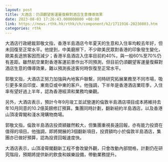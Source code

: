 ```yaml
---
layout: post
title: 大酒店：仍須觀望客運量復蘇對酒店生意傳導效果
date: 2023-08-03 17:26:43.000000000 +08:00
link: https://news.rthk.hk/rthk/ch/component/k2/1711916-20230803.htm
categories: rthk
---
```


大酒店行政總裁郭敬文指，香港半島酒店今年夏天的生意和入住率均較去年好，但未回復至正常水平。他提到，中美磨擦下，不少歐美民眾對香港的印象發生變化，歐美長途旅客因而減少；香港半島酒店入住率目前約40%，與一般60%至70%仍有差距。雖然航空業對香港客運前景作出不同預測，但目前仍須觀望客運量復蘇對酒店生意的傳導效果，難以預測長途客何時恢復至正常水平。

郭敬文指，大酒店正努力加強與內地客戶聯繫，同時研究拓展業務至不同市場，吸引更多來自印度、東南亞或中東的客戶。他強調，下半年是香港酒店業旺季，入住率有望好過上半年，認為香港經濟和業務均樂觀。

另外，大酒店表示，預計今年9月竣工並試營運的倫敦半島酒店項目成本將維持去年10月同意的10.2億英鎊修訂預算。集團同時計劃，翻新紐約半島酒店，以及香港山頂凌霄閣和淺水灣購物商場。

郭敬文指，倫敦半島酒店投資額雖然較大，但集團重視長遠回報，亦有能力投資在值得的項目。他強調，即將開展的3個翻新項目，投資額均小於倫敦半島酒店，集團亦已做好預算，認為投資回報速度快。

大酒店表示，山頂凌霄閣翻新工程不會改變外觀，只會改動內部間格，計劃仍在研究階段，預期將提供新的飲食和娛樂設備，帶動業務提升。
